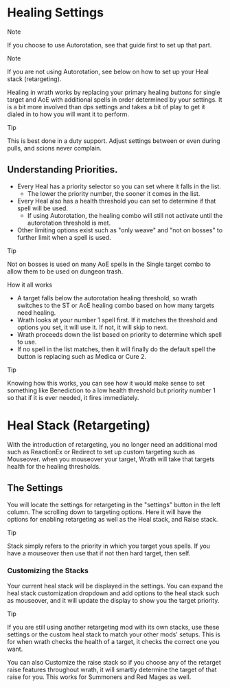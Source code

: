 # Healing Settings

> [!Note]
> If you choose to use Autorotation, see that guide first to set up that part.

> [!Note]
> If you are not using Autorotation, see below on how to set up your Heal stack (retargeting).

Healing in wrath works by replacing your primary healing buttons for single target and AoE with additional spells
in order determined by your settings. It is a bit more involved than dps settings and takes a bit of play to get
it dialed in to how you will want it to perform.

> [!Tip]
> This is best done in a duty support. Adjust settings between or even during pulls, and scions never complain.


## Understanding Priorities.
- Every Heal has a priority selector so you can set where it falls in the list.
    - The lower the priority number, the sooner it comes in the list.
- Every Heal also has a health threshold you can set to determine if that spell will be used.
    - If using Autorotation, the healing combo will still not activate until the autorotation threshold is met.
- Other limiting options exist such as "only weave" and "not on bosses" to further limit when a spell is used.
> [!Tip]
> Not on bosses is used on many AoE spells in the Single target combo to allow them to be used on dungeon trash.

How it all works
- A target falls below the autorotation healing threshold, so wrath switches to the ST or AoE healing combo based on how many targets need healing.
- Wrath looks at your number 1 spell first. If it matches the threshold and options you set, it will use it. If not, it will skip to next.
- Wrath proceeds down the list based on priority to determine which spell to use.
- If no spell in the list matches, then it will finally do the default spell the button is replacing such as Medica or Cure 2.

>[!Tip]
> Knowing how this works, you can see how it would make sense to set something like Benediction
> to a low health threshold but priority number 1 so that if it is ever needed, it fires immediately.

# Heal Stack (Retargeting)

With the introduction of retargeting, you no longer need an additional mod such as ReactionEx or Redirect to
set up custom targeting such as Mouseover. when you mouseover your target, Wrath will take that targets health for the healing thresholds.

## The Settings

You will locate the settings for retargeting in the "settings" button in the left column. The scrolling down to targeting options.
Here it will have the options for enabling retargeting as well as the Heal stack, and Raise stack.
> [!Tip]
> Stack simply refers to the priority in which you target yous spells. If 
> you have a mouseover then use that if not then hard target, then self.

### Customizing the Stacks
Your current heal stack will be displayed in the settings. You can expand the heal stack customization dropdown and add options to
the heal stack such as mouseover, and it will update the display to show you the target priority.

>[!Tip]
> If you are still using another retargeting mod with its own stacks, use 
> these settings or the custom heal stack to match your other mods' setups. This is 
> for when wrath checks the health of a target, it checks the correct one you want.

You can also Customize the raise stack so if you choose any of the retarget raise features throughout wrath,
it will smartly determine the target of that raise for you. This works for Summoners and Red Mages as well. 